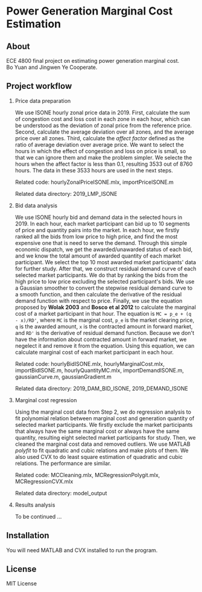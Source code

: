 # Power Generation Marginal Cost Estimation

## About

ECE 4800 final project on estimating power generation marginal cost.  
Bo Yuan and Jingwen Ye Cooperate.

## Project workflow

1. Price data preparation
   
   We use ISONE hourly zonal price data in 2019. First, calculate the sum of congestion cost and loss cost in each zone in each hour, which can be understood as the deviation of zonal price from the reference price. Second, calculate the average deviation over all zones, and the average price over all zones. Third, calculate the *affect factor* defined as the ratio of average deviation over average price. We want to select the hours in which the effect of congestion and loss on price is small, so that we can ignore them and make the problem simpler. We selecte the hours when the affect factor is less than 0.1, resulting 3533 out of 8760 hours. The data in these 3533 hours are used in the next steps.

   Related code: hourlyZonalPriceISONE.mlx, importPriceISONE.m

   Related data directory: 2019_LMP_ISONE

2. Bid data analysis
   
   We use ISONE hourly bid and demand data in the selected hours in 2019. In each hour, each market participant can bid up to 10 segments of price and quantity pairs into the market. In each hour, we firstly ranked all the bids from low price to high price, and find the most expensive one that is need to serve the demand. Through this simple economic dispatch, we get the awarded/unawarded status of each bid, and we know the total amount of awarded quantity of each market participant. We select the top 10 most awarded market participants' data for further study. After that, we construct residual demand curve of each selected market participants. We do that by ranking the bids from the high price to low price excluding the selected participant's bids. We use a Gaussian smoother to convert the stepwise residual demand curve to a smooth function, and then calculate the derivative of the residual demand function with respect to price. Finally, we use the equation proposed by **Wolak 2003** and **Bosco et al 2012** to calculate the marginal cost of a market participant in that hour. The equation is `MC = p_e + (q - x)/RD'`, where `MC` is the marginal cost, `p_e` is the market clearing price, `q` is the awarded amount, `x` is the contracted amount in forward market, and `RD'` is the derivative of residual demand function. Because we don't have the information about contracted amount in forward market, we negelect it and remove it from the equation. Using this equation, we can calculate marginal cost of each market participant in each hour.

   Related code: hourlyBidISONE.mlx, hourlyMarginalCost.mlx, importBidISONE.m, hourlyQuantityMC.mlx, importDemandISONE.m, gaussianCurve.m, gaussianGradient.m

   Related data directory: 2019_DAM_BID_ISONE, 2019_DEMAND_ISONE

3. Marginal cost regression
   
   Using the marginal cost data from Step 2, we do regression analysis to fit polynomial relation between marginal cost and generation quantity of selected market participants. We firstly exclude the market participants that always have the same marginal cost or always have the same quantity, resulting eight selected market participants for study. Then, we cleaned the marginal cost data and removed outliers. We use MATLAB *polyfit* to fit quadratic and cubic relations and make plots of them. We also used CVX to do least square estimation of quadratic and cubic relations. The performance are similar.

   Related code: MCCleaning.mlx, MCRegressionPolygit.mlx, MCRegressionCVX.mlx

   Related data directory: model_output

4. Results analysis
   
   To be continued ...

## Installation
You will need MATLAB and CVX installed to run the program.

## License
MIT License
